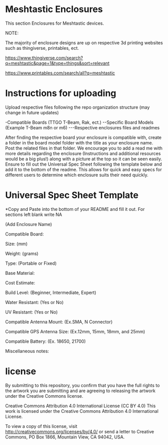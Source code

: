 # Meshtastic Enclosures
This section Enclosures for Meshtastic devices.

NOTE:

The majority of enclosure designs are up on respective 3d printing websites such as thingiverse, printables, ect.

https://www.thingiverse.com/search?q=meshtastic&page=1&type=things&sort=relevant

https://www.printables.com/search/all?q=meshtastic

# Instructions for uploading

Upload respective files following the repo organization structure (may change in future updates)

-Compatible Boards (TTGO T-Beam, Rak, ect.)
--Specific Board Models (Example T-Beam m8n or m6)
---Respective enclosures files and readmes

After finding the respective board your enclosure is compatible with, create a folder in the board model folder with the title as your enclosure name. Post the related files in that folder. We encourage you to add a read me with more details regarding the enclosure (Instructions and additional resources would be a big plus!) along with a picture at the top so it can be seen easily. Ensure to fill out the Universal Spec Sheet following the template below and add it to the bottom of the readme. This allows for quick and easy specs for different users to determine which enclosure suits their need quickly.


    
# Universal Spec Sheet Template

*Copy and Paste into the bottom of your README and fill it out. For sections left blank write NA

(Add Enclosure Name)

Compatible Board: 

Size: (mm) 

Weight: (grams)

Type: (Portable or Fixed)

Base Material:

Cost Estimate:

Build Level: (Beginner, Intermediate, Expert)

Water Resistant: (Yes or No)

UV Resistant: (Yes or No)

Compatible Antenna Mount: (Ex.SMA, N Connector)

Compatible GPS Antenna Size:  (Ex.12mm, 15mm, 18mm, and 25mm)

Compatible Battery: (Ex. 18650, 21700)

Miscellaneous notes:




# license
By submitting to this repository, you confirm that you have the full rights to the artwork you are submitting and are agreeing to releasing the artwork under the Creative Commons license.

Creative Commons Attribution 4.0 International License (CC BY 4.0)
This work is licensed under the Creative Commons Attribution 4.0 International License.

To view a copy of this license, visit http://creativecommons.org/licenses/by/4.0/ or send a letter to Creative Commons, PO Box 1866, Mountain View, CA 94042, USA.


